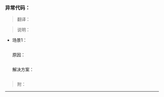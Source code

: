 ### 异常代码：
>翻译：

>说明：

 * 场景1： 
    ```
    ```   
    原因：    
    ```
    ```
    解决方案：
     ```
     ```
>附： 
- - -
